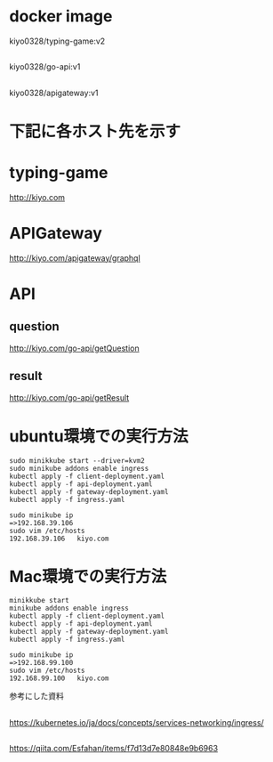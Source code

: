 # docker image
kiyo0328/typing-game:v2
##
kiyo0328/go-api:v1
##
kiyo0328/apigateway:v1
# 下記に各ホスト先を示す
# typing-game
http://kiyo.com

# APIGateway
http://kiyo.com/apigateway/graphql

# API
## question
http://kiyo.com/go-api/getQuestion

## result
http://kiyo.com/go-api/getResult

# ubuntu環境での実行方法
```
sudo minikkube start --driver=kvm2
sudo minikube addons enable ingress
kubectl apply -f client-deployment.yaml
kubectl apply -f api-deployment.yaml
kubectl apply -f gateway-deployment.yaml
kubectl apply -f ingress.yaml

sudo minikube ip
=>192.168.39.106
sudo vim /etc/hosts
192.168.39.106   kiyo.com
```


# Mac環境での実行方法
```
minikkube start
minikube addons enable ingress
kubectl apply -f client-deployment.yaml
kubectl apply -f api-deployment.yaml
kubectl apply -f gateway-deployment.yaml
kubectl apply -f ingress.yaml

sudo minikube ip
=>192.168.99.100
sudo vim /etc/hosts
192.168.99.100   kiyo.com
```

参考にした資料
##
https://kubernetes.io/ja/docs/concepts/services-networking/ingress/
##
https://qiita.com/Esfahan/items/f7d13d7e80848e9b6963

